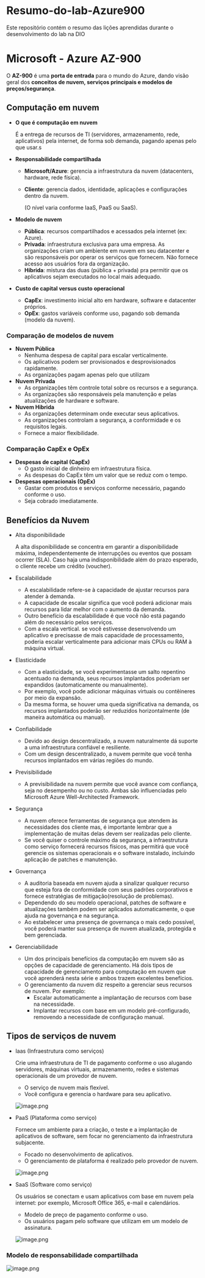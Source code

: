 # Resumo-do-lab-Azure900
Este repositório contém o resumo das lições aprendidas durante o desenvolvimento do lab na DIO
# **Microsoft - Azure AZ-900**

O **AZ-900** é uma **porta de entrada** para o mundo do Azure, dando visão geral dos **conceitos de nuvem, serviços principais e modelos de preços/segurança**.

## Computação em nuvem

- **O que é computação em nuvem**
    
    É a entrega de recursos de TI (servidores, armazenamento, rede, aplicativos) pela internet, de forma sob demanda, pagando apenas pelo que usar.s
    
- **Responsabilidade compartilhada**
    - **Microsoft/Azure**: gerencia a infraestrutura da nuvem (datacenters, hardware, rede física).
    - **Cliente**: gerencia dados, identidade, aplicações e configurações dentro da nuvem.
        
        (O nível varia conforme IaaS, PaaS ou SaaS).
        
- **Modelo de nuvem**
    - **Pública**: recursos compartilhados e acessados pela internet (ex: Azure).
    - **Privada**: infraestrutura exclusiva para uma empresa. As organizações criam um ambiente em nuvem em seu datacenter e são responsáveis por operar os serviços que fornecem. Não fornece acesso aos usuários fora da organização.
    - **Híbrida**: mistura das duas (pública + privada) pra permitir que os aplicativos sejam executados no local mais adequado.
- **Custo de capital versus custo operacional**
    - **CapEx**: investimento inicial alto em hardware, software e datacenter próprios.
    - **OpEx**: gastos variáveis conforme uso, pagando sob demanda (modelo da nuvem).

### Comparação de modelos de nuvem

- **Nuvem Pública**
    - Nenhuma despesa de capital para escalar verticalmente.
    - Os aplicativos podem ser provisionados e desprovisionados rapidamente.
    - As organizações pagam apenas pelo que utilizam
- **Nuvem Privada**
    - As organizações têm controle total sobre os recursos e a segurança.
    - As organizações são responsáveis pela manutenção e pelas atualizações de hardware e software.
- **Nuvem Hibrida**
    - As organizações determinam onde executar seus aplicativos.
    - As organizações controlam a segurança, a conformidade e os requisitos legais.
    - Fornece a maior flexibilidade.

### Comparação CapEx e OpEx

- **Despesas de capital (CapEx)**
    - O gasto inicial de dinheiro em infraestrutura física.
    - As despesas do CapEx têm um valor que se reduz com o tempo.
- **Despesas operacionais (OpEx)**
    - Gastar com produtos e serviços conforme necessário, pagando conforme o uso.
    - Seja cobrado imediatamente.
## Benefícios da Nuvem

- Alta disponibilidade
    
    A alta disponibilidade se concentra em garantir a disponibilidade máxima, independentemente de interrupções ou eventos que possam ocorrer (SLA). Caso haja uma indisponibilidade além do prazo esperado, o cliente recebe um crédito (voucher).
    
- Escalabilidade
    - A escalabilidade refere-se à capacidade de ajustar recursos para atender à demanda.
    - A capacidade de escalar significa que você poderá adicionar mais recursos para lidar melhor com o aumento da demanda.
    - Outro benefício da escalabilidade é que você não está pagando além do necessário pelos serviços.
    - Com a escala vertical. se você estivesse desenvolvendo um aplicativo e precisasse de mais capacidade de processamento, poderia escalar verticalmente para adicionar mais CPUs ou RAM à máquina virtual.
- Elasticidade
    - Com a elasticidade, se você experimentasse um salto repentino acentuado na demanda, seus recursos implantados poderiam ser expandidos (automaticamente ou manualmente).
    - Por exemplo, você pode adicionar máquinas virtuais ou contêineres por meio da expansão.
    - Da mesma forma, se houver uma queda significativa na demanda, os recursos implantados poderão ser reduzidos horizontalmente (de maneira automática ou manual).
- Confiabilidade
    - Devido ao design descentralizado, a nuvem naturalmente dá suporte a uma infraestrutura confiável e resiliente.
    - Com um design descentralizado, a nuvem permite que você tenha recursos implantados em várias regiões do mundo.
- Previsibilidade
    - A previsibilidade na nuvem permite que você avance com confiança, seja no desempenho ou no custo. Ambas são influenciadas pelo Microsoft Azure Well-Architected Framework.
- Segurança
    - A nuvem oferece ferramentas de segurança que atendem às necessidades dos cliente mas, é importante lembrar que a implementação de muitas delas devem ser realizadas pelo cliente.
    - Se você quiser o controle máximo da segurança, a infraestrutura como serviço fornecerá recursos físicos, mas permitirá que você gerencie os sistemas operacionais e o software instalado, incluindo aplicação de patches e manutenção.
- Governança
    - A auditoria baseada em nuvem ajuda a sinalizar qualquer recurso que esteja fora de conformidade com seus padrões corporativos e fornece estratégias de mitigação(resolução de problemas).
    - Dependendo do seu modelo operacional, patches de software e atualizações também podem ser aplicados automaticamente, o que ajuda na governança e na segurança.
    - Ao estabelecer uma presença de governança o mais cedo possível, você poderá manter sua presença de nuvem atualizada, protegida e bem gerenciada.
- Gerenciabilidade
    - Um dos principais benefícios da computação em nuvem são as opções de capacidade de gerenciamento. Há dois tipos de capacidade de gerenciamento para computação em nuvem que você aprenderá nesta série e ambos trazem excelentes benefícios.
    - O gerenciamento da nuvem diz respeito a gerenciar seus recursos de nuvem. Por exemplo:
        - Escalar automaticamente a implantação de recursos com base na necessidade.
        - Implantar recursos com base em um modelo pré-configurado, removendo a necessidade de configuração manual.
## Tipos de serviços de nuvem

- Iaas (Infraestrutura como serviços)
    
    Crie uma infraestrutura de TI de pagamento conforme o uso alugando servidores, máquinas virtuais, armazenamento, redes e sistemas operacionais de um provedor de nuvem.
    
    - O serviço de nuvem mais flexível.
    - Você configura e gerencia o hardware para seu aplicativo.
    
    ![image.png](attachment:3592ba8b-fe8c-45f0-81bb-68897a8d1b60:image.png)
    
- PaaS (Plataforma como serviço)
    
    Fornece um ambiente para a criação, o teste e a implantação de aplicativos de software, sem focar no gerenciamento da infraestrutura subjacente.
    
    - Focado no desenvolvimento de aplicativos.
    - O gerenciamento de plataforma é realizado pelo provedor de nuvem.
    
    ![image.png](attachment:e1196640-03c4-4c81-9cdb-c8c13aa99f58:image.png)
    
- SaaS (Software como serviço)
    
    Os usuários se conectam e usam aplicativos com base em nuvem pela internet: por exemplo, Microsoft Office 365, e-mail e calendários.
    
    - Modelo de preço de pagamento conforme o uso.
    - Os usuários pagam pelo software que utilizam em um modelo de assinatura.
    
    ![image.png](attachment:7aefc940-2a14-4e7d-ae33-39ba94e7d548:image.png)
    

### Modelo de responsabilidade compartilhada

![image.png](attachment:e3d46549-46f6-418c-a427-241c0d189db1:image.png)
